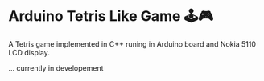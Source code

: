 # Arduino Tetris Like Game 🕹️🎮

A Tetris game implemented in C++ runing in Arduino board and Nokia 5110 LCD display.

... currently in developement

